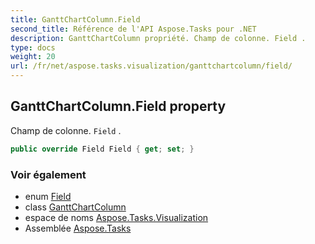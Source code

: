 ```yaml
---
title: GanttChartColumn.Field
second_title: Référence de l'API Aspose.Tasks pour .NET
description: GanttChartColumn propriété. Champ de colonne. Field .
type: docs
weight: 20
url: /fr/net/aspose.tasks.visualization/ganttchartcolumn/field/
---
```

## GanttChartColumn.Field property

Champ de colonne. `Field` .

```csharp
public override Field Field { get; set; }
```

### Voir également

* enum [Field](../../../aspose.tasks/field/)
* class [GanttChartColumn](../)
* espace de noms [Aspose.Tasks.Visualization](../../ganttchartcolumn/)
* Assemblée [Aspose.Tasks](../../../)


